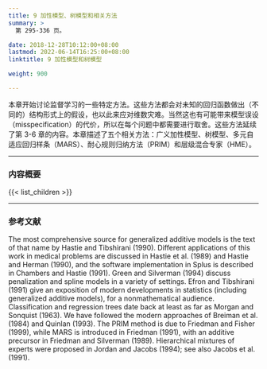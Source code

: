 ```yaml
---
title: 9 加性模型、树模型和相关方法
summary: >
  第 295-336 页。

date: 2018-12-28T10:12:00+08:00
lastmod: 2022-06-14T16:25:00+08:00
linktitle: 9 加性模型和树模型

weight: 900

---
```


本章开始讨论监督学习的一些特定方法。这些方法都会对未知的回归函数做出（不同的）结构形式上的假设，也以此来应对维数灾难。当然这也有可能带来模型误设（misspecification）的代价，所以在每个问题中都需要进行取舍。这些方法延续了第 3-6 章的内容。本章描述了五个相关方法：广义加性模型、树模型、多元自适应回归样条（MARS）、耐心规则归纳方法（PRIM）和层级混合专家（HME）。

----------
### 内容概要
{{< list_children >}}

----------
### 参考文献

The most comprehensive source for generalized additive models is the text
of that name by Hastie and Tibshirani (1990). Different applications of
this work in medical problems are discussed in Hastie et al. (1989) and
Hastie and Herman (1990), and the software implementation in Splus is
described in Chambers and Hastie (1991). Green and Silverman (1994)
discuss penalization and spline models in a variety of settings. Efron and
Tibshirani (1991) give an exposition of modern developments in statistics
(including generalized additive models), for a nonmathematical audience.
Classification and regression trees date back at least as far as Morgan and
Sonquist (1963). We have followed the modern approaches of Breiman et
al. (1984) and Quinlan (1993). The PRIM method is due to Friedman
and Fisher (1999), while MARS is introduced in Friedman (1991), with an
additive precursor in Friedman and Silverman (1989). Hierarchical mixtures
of experts were proposed in Jordan and Jacobs (1994); see also Jacobs et
al. (1991).